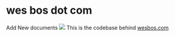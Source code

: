 # wes bos dot com
Add New documents
![](https://pbs.twimg.com/media/EWIx4y0UYAA7HxO?format=jpg&name=large)
This is the codebase behind [wesbos.com](https://wesbos.com)
